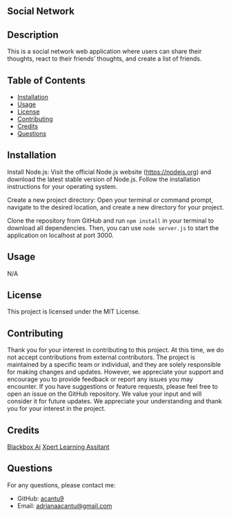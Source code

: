 ## Social Network
 
  
 
## Description
 
This is a social network web application where users can share their thoughts, react to their friends’ thoughts, and create a list of friends.
 
## Table of Contents
 
- [Installation](#installation)
- [Usage](#usage)
- [License](#license)
- [Contributing](#contributing)
- [Credits](#credits)
- [Questions](#questions)
 
## Installation
 
Install Node.js: Visit the official Node.js website (https://nodejs.org) and download the latest stable version of Node.js. Follow the installation instructions for your operating system.

Create a new project directory: Open your terminal or command prompt, navigate to the desired location, and create a new directory for your project.

Clone the repository from GitHub and run `npm install` in your terminal to download all dependencies. Then, you can use `node server.js` to start the application on localhost at port 3000.
 
## Usage
 
N/A
  
## License

This project is licensed under the MIT License.
   
## Contributing
 
Thank you for your interest in contributing to this project. At this time, we do not accept contributions from external contributors. The project is maintained by a specific team or individual, and they are solely responsible for making changes and updates. However, we appreciate your support and encourage you to provide feedback or report any issues you may encounter. If you have suggestions or feature requests, please feel free to open an issue on the GitHub repository. We value your input and will consider it for future updates. We appreciate your understanding and thank you for your interest in the project.
 
## Credits
 
[Blackbox Ai](blackbox.ai)
[Xpert Learning Assitant](https://bootcampspot.instructure.com/)
 
## Questions
 
For any questions, please contact me:
 
- GitHub: [acantu9](https://github.com/acantu9)
- Email: adrianaacantu@gmail.com
  